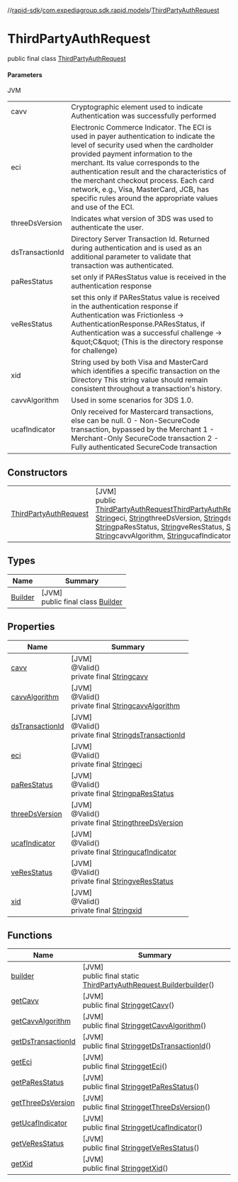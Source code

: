 //[rapid-sdk](../../../index.md)/[com.expediagroup.sdk.rapid.models](../index.md)/[ThirdPartyAuthRequest](index.md)

# ThirdPartyAuthRequest

public final class [ThirdPartyAuthRequest](index.md)

#### Parameters

JVM

| | |
|---|---|
| cavv | Cryptographic element used to indicate Authentication was successfully performed |
| eci | Electronic Commerce Indicator. The ECI is used in payer authentication to indicate the level of security used when the cardholder provided payment information to the merchant. Its value corresponds to the authentication result and the characteristics of the merchant checkout process. Each card network, e.g., Visa, MasterCard, JCB, has specific rules around the appropriate values and use of the ECI. |
| threeDsVersion | Indicates what version of 3DS was used to authenticate the user. |
| dsTransactionId | Directory Server Transaction Id. Returned during authentication and is used as an additional parameter to validate that transaction was authenticated. |
| paResStatus | set only if PAResStatus value is received in the authentication response |
| veResStatus | set this only if PAResStatus value is received in the authentication response if Authentication was Frictionless → AuthenticationResponse.PAResStatus, if Authentication was a successful challenge → \&quot;C\&quot; (This is the directory response for challenge) |
| xid | String used by both Visa and MasterCard which identifies a specific transaction on the Directory This string value should remain consistent throughout a transaction's history. |
| cavvAlgorithm | Used in some scenarios for 3DS 1.0. |
| ucafIndicator | Only received for Mastercard transactions, else can be null. 0 - Non-SecureCode transaction, bypassed by the Merchant 1 - Merchant-Only SecureCode transaction 2 - Fully authenticated SecureCode transaction |

## Constructors

| | |
|---|---|
| [ThirdPartyAuthRequest](-third-party-auth-request.md) | [JVM]<br>public [ThirdPartyAuthRequest](index.md)[ThirdPartyAuthRequest](-third-party-auth-request.md)([String](https://docs.oracle.com/javase/8/docs/api/java/lang/String.html)cavv, [String](https://docs.oracle.com/javase/8/docs/api/java/lang/String.html)eci, [String](https://docs.oracle.com/javase/8/docs/api/java/lang/String.html)threeDsVersion, [String](https://docs.oracle.com/javase/8/docs/api/java/lang/String.html)dsTransactionId, [String](https://docs.oracle.com/javase/8/docs/api/java/lang/String.html)paResStatus, [String](https://docs.oracle.com/javase/8/docs/api/java/lang/String.html)veResStatus, [String](https://docs.oracle.com/javase/8/docs/api/java/lang/String.html)xid, [String](https://docs.oracle.com/javase/8/docs/api/java/lang/String.html)cavvAlgorithm, [String](https://docs.oracle.com/javase/8/docs/api/java/lang/String.html)ucafIndicator) |

## Types

| Name | Summary |
|---|---|
| [Builder](-builder/index.md) | [JVM]<br>public final class [Builder](-builder/index.md) |

## Properties

| Name | Summary |
|---|---|
| [cavv](index.md#-1764405713%2FProperties%2F700308213) | [JVM]<br>@Valid()<br>private final [String](https://docs.oracle.com/javase/8/docs/api/java/lang/String.html)[cavv](index.md#-1764405713%2FProperties%2F700308213) |
| [cavvAlgorithm](index.md#-275649508%2FProperties%2F700308213) | [JVM]<br>@Valid()<br>private final [String](https://docs.oracle.com/javase/8/docs/api/java/lang/String.html)[cavvAlgorithm](index.md#-275649508%2FProperties%2F700308213) |
| [dsTransactionId](index.md#-3800989%2FProperties%2F700308213) | [JVM]<br>@Valid()<br>private final [String](https://docs.oracle.com/javase/8/docs/api/java/lang/String.html)[dsTransactionId](index.md#-3800989%2FProperties%2F700308213) |
| [eci](index.md#68770882%2FProperties%2F700308213) | [JVM]<br>@Valid()<br>private final [String](https://docs.oracle.com/javase/8/docs/api/java/lang/String.html)[eci](index.md#68770882%2FProperties%2F700308213) |
| [paResStatus](index.md#-742076724%2FProperties%2F700308213) | [JVM]<br>@Valid()<br>private final [String](https://docs.oracle.com/javase/8/docs/api/java/lang/String.html)[paResStatus](index.md#-742076724%2FProperties%2F700308213) |
| [threeDsVersion](index.md#93768994%2FProperties%2F700308213) | [JVM]<br>@Valid()<br>private final [String](https://docs.oracle.com/javase/8/docs/api/java/lang/String.html)[threeDsVersion](index.md#93768994%2FProperties%2F700308213) |
| [ucafIndicator](index.md#209061073%2FProperties%2F700308213) | [JVM]<br>@Valid()<br>private final [String](https://docs.oracle.com/javase/8/docs/api/java/lang/String.html)[ucafIndicator](index.md#209061073%2FProperties%2F700308213) |
| [veResStatus](index.md#681779210%2FProperties%2F700308213) | [JVM]<br>@Valid()<br>private final [String](https://docs.oracle.com/javase/8/docs/api/java/lang/String.html)[veResStatus](index.md#681779210%2FProperties%2F700308213) |
| [xid](index.md#843361594%2FProperties%2F700308213) | [JVM]<br>@Valid()<br>private final [String](https://docs.oracle.com/javase/8/docs/api/java/lang/String.html)[xid](index.md#843361594%2FProperties%2F700308213) |

## Functions

| Name | Summary |
|---|---|
| [builder](builder.md) | [JVM]<br>public final static [ThirdPartyAuthRequest.Builder](-builder/index.md)[builder](builder.md)() |
| [getCavv](get-cavv.md) | [JVM]<br>public final [String](https://docs.oracle.com/javase/8/docs/api/java/lang/String.html)[getCavv](get-cavv.md)() |
| [getCavvAlgorithm](get-cavv-algorithm.md) | [JVM]<br>public final [String](https://docs.oracle.com/javase/8/docs/api/java/lang/String.html)[getCavvAlgorithm](get-cavv-algorithm.md)() |
| [getDsTransactionId](get-ds-transaction-id.md) | [JVM]<br>public final [String](https://docs.oracle.com/javase/8/docs/api/java/lang/String.html)[getDsTransactionId](get-ds-transaction-id.md)() |
| [getEci](get-eci.md) | [JVM]<br>public final [String](https://docs.oracle.com/javase/8/docs/api/java/lang/String.html)[getEci](get-eci.md)() |
| [getPaResStatus](get-pa-res-status.md) | [JVM]<br>public final [String](https://docs.oracle.com/javase/8/docs/api/java/lang/String.html)[getPaResStatus](get-pa-res-status.md)() |
| [getThreeDsVersion](get-three-ds-version.md) | [JVM]<br>public final [String](https://docs.oracle.com/javase/8/docs/api/java/lang/String.html)[getThreeDsVersion](get-three-ds-version.md)() |
| [getUcafIndicator](get-ucaf-indicator.md) | [JVM]<br>public final [String](https://docs.oracle.com/javase/8/docs/api/java/lang/String.html)[getUcafIndicator](get-ucaf-indicator.md)() |
| [getVeResStatus](get-ve-res-status.md) | [JVM]<br>public final [String](https://docs.oracle.com/javase/8/docs/api/java/lang/String.html)[getVeResStatus](get-ve-res-status.md)() |
| [getXid](get-xid.md) | [JVM]<br>public final [String](https://docs.oracle.com/javase/8/docs/api/java/lang/String.html)[getXid](get-xid.md)() |
